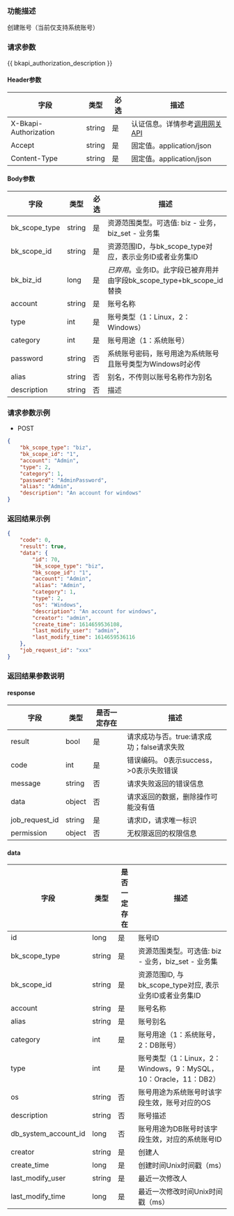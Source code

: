 ### 功能描述

创建账号（当前仅支持系统账号）

### 请求参数

{{ bkapi_authorization_description }}

#### Header参数

| 字段                       |  类型      | 必选     |  描述       |
|---------------------------|------------|---------|------------|
| X-Bkapi-Authorization     | string     | 是      | 认证信息。详情参考[调用网关 API](https://github.com/TencentBlueKing/BKDocs/blob/master/ZH/7.0/APIGateway/apigateway/use-api/use-apigw-api.md) |
| Accept                    |  string    | 是      | 固定值。application/json|
| Content-Type              |  string    | 是      | 固定值。application/json|

#### Body参数

| 字段           |  类型      | 必选    |  描述      |
|---------------|------------|--------|------------|
| bk_scope_type | string     | 是     | 资源范围类型。可选值: biz - 业务，biz_set - 业务集 |
| bk_scope_id   | string     | 是     | 资源范围ID，与bk_scope_type对应，表示业务ID或者业务集ID |
| bk_biz_id     | long   | 是   | *已弃用*。业务ID。此字段已被弃用并由字段bk_scope_type+bk_scope_id替换 |
| account       | string     | 是     | 账号名称 |
| type          |  int       | 是     | 账号类型（1：Linux，2：Windows）|
| category      |  int       | 是     | 账号用途（1：系统账号）|
| password      | string     | 否     | 系统账号密码，账号用途为系统账号且账号类型为Windows时必传 |
| alias         | string     | 否     | 别名，不传则以账号名称作为别名 |
| description   | string     | 否     | 描述 |

### 请求参数示例

- POST
```json
{
    "bk_scope_type": "biz",
    "bk_scope_id": "1",
    "account": "Admin",
    "type": 2,
    "category": 1,
    "password": "AdminPassword",
    "alias": "Admin",
    "description": "An account for windows"
}
```

### 返回结果示例

```json
{
    "code": 0,
    "result": true,
    "data": {
        "id": 70,
        "bk_scope_type": "biz",
        "bk_scope_id": "1",
        "account": "Admin",
        "alias": "Admin",
        "category": 1,
        "type": 2,
        "os": "Windows",
        "description": "An account for windows",
        "creator": "admin",
        "create_time": 1614659536108,
        "last_modify_user": "admin",
        "last_modify_time": 1614659536116
    },
    "job_request_id": "xxx"
}
```

### 返回结果参数说明

#### response
| 字段             | 类型     | 是否一定存在 | 描述                         |
|----------------|--------|--------|----------------------------|
| result         | bool   | 是      | 请求成功与否。true:请求成功；false请求失败 |
| code           | int    | 是      | 错误编码。 0表示success，>0表示失败错误  |
| message        | string | 否      | 请求失败返回的错误信息                |
| data           | object | 否      | 请求返回的数据，删除操作可能没有值          |
| job_request_id | string | 是      | 请求ID，请求唯一标识                |
| permission     | object | 否      | 无权限返回的权限信息                 |


#### data

| 字段                   | 类型     | 是否一定存在 | 描述                                               |
|----------------------|--------|--------|--------------------------------------------------|
| id                   | long   | 是      | 账号ID                                             |
| bk_scope_type        | string | 是      | 资源范围类型。可选值: biz - 业务，biz_set - 业务集               |
| bk_scope_id          | string | 是      | 资源范围ID, 与bk_scope_type对应, 表示业务ID或者业务集ID          |
| account              | string | 是      | 账号名称                                             |
| alias                | string | 是      | 账号别名                                             |
| category             | int    | 是      | 账号用途（1：系统账号，2：DB账号）                              |
| type                 | int    | 是      | 账号类型（1：Linux，2：Windows，9：MySQL，10：Oracle，11：DB2） |
| os                   | string | 否      | 账号用途为系统账号时该字段生效，账号对应的OS                          |
| description          | string | 否      | 账号描述                                             |
| db_system_account_id | long   | 否      | 账号用途为DB账号时该字段生效，对应的系统账号ID                        |
| creator              | string | 是      | 创建人                                              |
| create_time          | long   | 是      | 创建时间Unix时间戳（ms）                                  |
| last_modify_user     | string | 是      | 最近一次修改人                                          |
| last_modify_time     | long   | 是      | 最近一次修改时间Unix时间戳（ms）                              |
